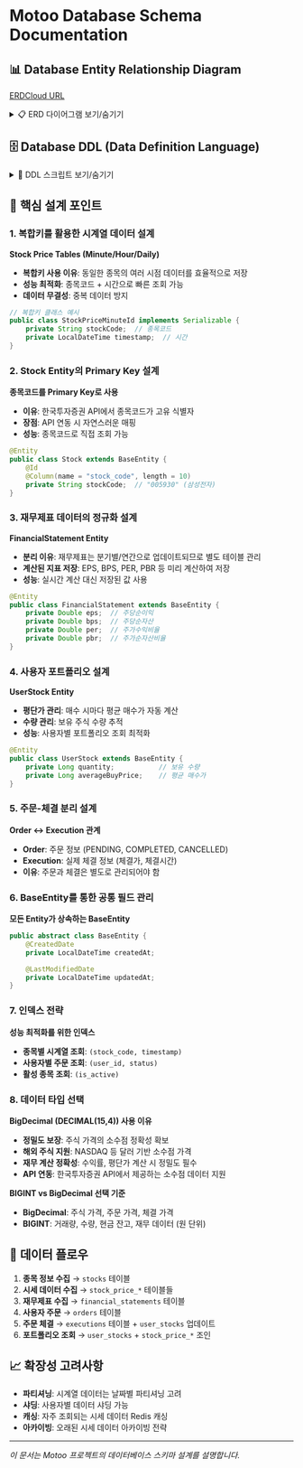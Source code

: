 # Motoo Database Schema Documentation

## 📊 Database Entity Relationship Diagram


[ERDCloud URL](https://github.com/mo2-motoo/backend/blob/main/docs/Motoo_ERD.pdf)

<details>
<summary>📋 ERD 다이어그램 보기/숨기기</summary>

```mermaid
erDiagram
    users {
        bigint id PK
        varchar username UK "NOT NULL, UNIQUE"
        varchar email UK "NOT NULL, UNIQUE"
        bigint seed_money "NOT NULL"
        bigint cash "NOT NULL"
        datetime join_at "NOT NULL"
        datetime created_at
        datetime updated_at
    }

    industries {
        bigint id PK
        varchar name "NOT NULL"
        datetime created_at
        datetime updated_at
    }

    stocks {
        varchar stock_code PK "길이10"
        varchar stock_name "NOT NULL"
        varchar outline
        varchar market_type "KOSPI/NASDAQ"
        boolean is_active "NOT NULL, DEFAULT true"
        integer ranking
        bigint industry_id FK
        datetime created_at
        datetime updated_at
    }

    stock_price_minute {
        varchar stock_code PK,FK "길이10"
        datetime timestamp PK
        decimal open_price "precision15scale4"
        decimal high_price "precision15scale4"
        decimal low_price "precision15scale4"
        decimal close_price "precision15scale4"
        bigint volume "NOT NULL"
        bigint amount
        datetime created_at
        datetime updated_at
    }

    stock_price_hour {
        varchar stock_code PK,FK "길이10"
        datetime timestamp PK
        decimal open_price "precision15scale4"
        decimal high_price "precision15scale4"
        decimal low_price "precision15scale4"
        decimal close_price "precision15scale4"
        bigint volume "NOT NULL"
        bigint amount
        datetime created_at
        datetime updated_at
    }

    stock_price_daily {
        varchar stock_code PK,FK "길이10"
        date date PK
        decimal open_price "precision15scale4"
        decimal high_price "precision15scale4"
        decimal low_price "precision15scale4"
        decimal close_price "precision15scale4"
        bigint volume "NOT NULL"
        bigint amount
        datetime created_at
        datetime updated_at
    }

    financial_statements {
        bigint id PK
        varchar stock_code FK "referencedColumnName=stock_code"
        date report_date "NOT NULL"
        varchar report_type "QUARTERLY/ANNUAL"
        bigint revenue "매출액"
        bigint operating_income "영업이익"
        bigint net_income "당기순이익"
        bigint total_assets "총자산"
        bigint total_equity "자기자본"
        bigint total_liabilities "총부채"
        bigint total_shares "총주식수"
        bigint outstanding_shares "상장주식수"
        double eps "주당순이익"
        double bps "주당순자산"
        double per "주가수익비율"
        double pbr "주가순자산비율"
        double roe "자기자본이익률"
        double debt_ratio "부채비율"
        datetime created_at
        datetime updated_at
    }

    orders {
        bigint id PK
        bigint user_id FK
        varchar stock_id FK "Stock Entity 참조"
        enum order_type "BUY/SELL"
        bigint quantity "NOT NULL"
        decimal price "precision15scale4, 지정가"
        datetime created_at "NOT NULL"
        enum status "PENDING/COMPLETED/CANCELLED"
        datetime updated_at
    }

    executions {
        bigint id PK
        bigint user_id FK
        varchar stock_id FK "Stock Entity 참조"
        enum order_type "BUY/SELL"
        bigint quantity "NOT NULL"
        decimal executed_price "precision15scale4"
        datetime executed_at "NOT NULL"
        datetime created_at
        datetime updated_at
    }

    user_stocks {
        bigint id PK
        bigint user_id FK
        varchar stock_id FK "Stock Entity 참조"
        bigint quantity "NOT NULL"
        bigint average_buy_price "평단가"
        datetime created_at
        datetime updated_at
    }

    tokens {
        bigint id PK
        varchar access_token "길이2000"
        datetime expiration
    }

    transaction_histories {
        bigint id PK
        bigint user_id FK
        bigint amount "NOT NULL"
        varchar description "거래 설명"
        datetime created_at
        datetime updated_at
    }

    %% Relationships
    users ||--o{ orders : "places"
    users ||--o{ executions : "has"
    users ||--o{ user_stocks : "owns"
    users ||--o{ transaction_histories : "has"

    industries ||--o{ stocks : "contains"

    stocks ||--o{ stock_price_minute : "has"
    stocks ||--o{ stock_price_hour : "has"
    stocks ||--o{ stock_price_daily : "has"
    stocks ||--o{ financial_statements : "has"
    stocks ||--o{ orders : "traded_in"
    stocks ||--o{ executions : "traded_in"
    stocks ||--o{ user_stocks : "held_by"

    orders ||--o{ executions : "results_in"
```

</details>

## 🗄️ Database DDL (Data Definition Language)

<details>
<summary>📝 DDL 스크립트 보기/숨기기</summary>

```sql
-- Users table
CREATE TABLE users (
    id BIGINT AUTO_INCREMENT PRIMARY KEY,
    username VARCHAR(30) NOT NULL UNIQUE,
    email VARCHAR(50) NOT NULL UNIQUE,
    seed_money BIGINT NOT NULL,
    cash BIGINT NOT NULL,
    join_at DATETIME NOT NULL,
    created_at DATETIME NOT NULL DEFAULT CURRENT_TIMESTAMP,
    updated_at DATETIME NOT NULL DEFAULT CURRENT_TIMESTAMP ON UPDATE CURRENT_TIMESTAMP
);

-- Industries table
CREATE TABLE industries (
    id BIGINT AUTO_INCREMENT PRIMARY KEY,
    name VARCHAR(50) NOT NULL,
    created_at DATETIME NOT NULL DEFAULT CURRENT_TIMESTAMP,
    updated_at DATETIME NOT NULL DEFAULT CURRENT_TIMESTAMP ON UPDATE CURRENT_TIMESTAMP
);

-- Stocks table
CREATE TABLE stocks (
    stock_code VARCHAR(10) PRIMARY KEY,
    stock_name VARCHAR(50) NOT NULL,
    outline VARCHAR(255),
    market_type VARCHAR(20),
    is_active BOOLEAN NOT NULL DEFAULT TRUE,
    ranking INT,
    industry_id BIGINT,
    created_at DATETIME NOT NULL DEFAULT CURRENT_TIMESTAMP,
    updated_at DATETIME NOT NULL DEFAULT CURRENT_TIMESTAMP ON UPDATE CURRENT_TIMESTAMP,
    FOREIGN KEY (industry_id) REFERENCES industries(id)
);

-- Stock Price Minute table (복합키)
CREATE TABLE stock_price_minute (
    stock_code VARCHAR(10) NOT NULL,
    timestamp DATETIME NOT NULL,
    open_price DECIMAL(15,4) NOT NULL,
    high_price DECIMAL(15,4) NOT NULL,
    low_price DECIMAL(15,4) NOT NULL,
    close_price DECIMAL(15,4) NOT NULL,
    volume BIGINT NOT NULL,
    amount BIGINT,
    created_at DATETIME NOT NULL DEFAULT CURRENT_TIMESTAMP,
    updated_at DATETIME NOT NULL DEFAULT CURRENT_TIMESTAMP ON UPDATE CURRENT_TIMESTAMP,
    PRIMARY KEY (stock_code, timestamp),
    FOREIGN KEY (stock_code) REFERENCES stocks(stock_code)
);

-- Stock Price Hour table (복합키)
CREATE TABLE stock_price_hour (
    stock_code VARCHAR(10) NOT NULL,
    timestamp DATETIME NOT NULL,
    open_price DECIMAL(15,4) NOT NULL,
    high_price DECIMAL(15,4) NOT NULL,
    low_price DECIMAL(15,4) NOT NULL,
    close_price DECIMAL(15,4) NOT NULL,
    volume BIGINT NOT NULL,
    amount BIGINT,
    created_at DATETIME NOT NULL DEFAULT CURRENT_TIMESTAMP,
    updated_at DATETIME NOT NULL DEFAULT CURRENT_TIMESTAMP ON UPDATE CURRENT_TIMESTAMP,
    PRIMARY KEY (stock_code, timestamp),
    FOREIGN KEY (stock_code) REFERENCES stocks(stock_code)
);

-- Stock Price Daily table (복합키)
CREATE TABLE stock_price_daily (
    stock_code VARCHAR(10) NOT NULL,
    date DATE NOT NULL,
    open_price DECIMAL(15,4) NOT NULL,
    high_price DECIMAL(15,4) NOT NULL,
    low_price DECIMAL(15,4) NOT NULL,
    close_price DECIMAL(15,4) NOT NULL,
    volume BIGINT NOT NULL,
    amount BIGINT,
    created_at DATETIME NOT NULL DEFAULT CURRENT_TIMESTAMP,
    updated_at DATETIME NOT NULL DEFAULT CURRENT_TIMESTAMP ON UPDATE CURRENT_TIMESTAMP,
    PRIMARY KEY (stock_code, date),
    FOREIGN KEY (stock_code) REFERENCES stocks(stock_code)
);

-- Financial Statements table
CREATE TABLE financial_statements (
    id BIGINT AUTO_INCREMENT PRIMARY KEY,
    stock_code VARCHAR(10) NOT NULL,
    report_date DATE NOT NULL,
    report_type VARCHAR(10) NOT NULL,
    revenue BIGINT,
    operating_income BIGINT,
    net_income BIGINT,
    total_assets BIGINT,
    total_equity BIGINT,
    total_liabilities BIGINT,
    total_shares BIGINT,
    outstanding_shares BIGINT,
    eps DOUBLE,
    bps DOUBLE,
    per DOUBLE,
    pbr DOUBLE,
    roe DOUBLE,
    debt_ratio DOUBLE,
    created_at DATETIME NOT NULL DEFAULT CURRENT_TIMESTAMP,
    updated_at DATETIME NOT NULL DEFAULT CURRENT_TIMESTAMP ON UPDATE CURRENT_TIMESTAMP,
    FOREIGN KEY (stock_code) REFERENCES stocks(stock_code)
);

-- Orders table
CREATE TABLE orders (
    id BIGINT AUTO_INCREMENT PRIMARY KEY,
    user_id BIGINT NOT NULL,
    stock_id VARCHAR(10) NOT NULL,
    order_type ENUM('BUY', 'SELL') NOT NULL,
    quantity BIGINT NOT NULL,
    price DECIMAL(15,4) NOT NULL,
    created_at DATETIME NOT NULL,
    status ENUM('PENDING', 'COMPLETED', 'CANCELLED') NOT NULL,
    updated_at DATETIME NOT NULL DEFAULT CURRENT_TIMESTAMP ON UPDATE CURRENT_TIMESTAMP,
    FOREIGN KEY (user_id) REFERENCES users(id),
    FOREIGN KEY (stock_id) REFERENCES stocks(stock_code)
);

-- Executions table
CREATE TABLE executions (
    id BIGINT AUTO_INCREMENT PRIMARY KEY,
    user_id BIGINT NOT NULL,
    stock_id VARCHAR(10) NOT NULL,
    order_type ENUM('BUY', 'SELL') NOT NULL,
    quantity BIGINT NOT NULL,
    executed_price DECIMAL(15,4) NOT NULL,
    executed_at DATETIME NOT NULL,
    created_at DATETIME NOT NULL DEFAULT CURRENT_TIMESTAMP,
    updated_at DATETIME NOT NULL DEFAULT CURRENT_TIMESTAMP ON UPDATE CURRENT_TIMESTAMP,
    FOREIGN KEY (user_id) REFERENCES users(id),
    FOREIGN KEY (stock_id) REFERENCES stocks(stock_code)
);

-- User Stocks table
CREATE TABLE user_stocks (
    id BIGINT AUTO_INCREMENT PRIMARY KEY,
    user_id BIGINT NOT NULL,
    stock_id VARCHAR(10) NOT NULL,
    quantity BIGINT NOT NULL,
    average_buy_price BIGINT NOT NULL,
    created_at DATETIME NOT NULL DEFAULT CURRENT_TIMESTAMP,
    updated_at DATETIME NOT NULL DEFAULT CURRENT_TIMESTAMP ON UPDATE CURRENT_TIMESTAMP,
    FOREIGN KEY (user_id) REFERENCES users(id),
    FOREIGN KEY (stock_id) REFERENCES stocks(stock_code)
);

-- Tokens table
CREATE TABLE token (
    id BIGINT AUTO_INCREMENT PRIMARY KEY,
    access_token VARCHAR(2000),
    expiration DATETIME
);

-- Transaction History table
CREATE TABLE transaction_history (
    id BIGINT AUTO_INCREMENT PRIMARY KEY,
    user_id BIGINT NOT NULL,
    amount BIGINT NOT NULL,
    description VARCHAR(100) NOT NULL,
    created_at DATETIME NOT NULL DEFAULT CURRENT_TIMESTAMP,
    updated_at DATETIME NOT NULL DEFAULT CURRENT_TIMESTAMP ON UPDATE CURRENT_TIMESTAMP,
    FOREIGN KEY (user_id) REFERENCES users(id)
);

-- Indexes for performance
CREATE INDEX idx_stocks_market_type ON stocks(market_type);
CREATE INDEX idx_stocks_is_active ON stocks(is_active);
CREATE INDEX idx_stock_price_minute_stock_timestamp ON stock_price_minute(stock_code, timestamp);
CREATE INDEX idx_stock_price_hour_stock_timestamp ON stock_price_hour(stock_code, timestamp);
CREATE INDEX idx_stock_price_daily_stock_date ON stock_price_daily(stock_code, date);
CREATE INDEX idx_financial_statements_stock_date ON financial_statements(stock_code, report_date);
CREATE INDEX idx_orders_user_status ON orders(user_id, status);
CREATE INDEX idx_executions_user ON executions(user_id);
CREATE INDEX idx_user_stocks_user ON user_stocks(user_id);
```

</details>

## 🎯 핵심 설계 포인트

### 1. **복합키를 활용한 시계열 데이터 설계**

**Stock Price Tables (Minute/Hour/Daily)**

- **복합키 사용 이유**: 동일한 종목의 여러 시점 데이터를 효율적으로 저장
- **성능 최적화**: 종목코드 + 시간으로 빠른 조회 가능
- **데이터 무결성**: 중복 데이터 방지

```java
// 복합키 클래스 예시
public class StockPriceMinuteId implements Serializable {
    private String stockCode;  // 종목코드
    private LocalDateTime timestamp;  // 시간
}
```

### 2. **Stock Entity의 Primary Key 설계**

**종목코드를 Primary Key로 사용**

- **이유**: 한국투자증권 API에서 종목코드가 고유 식별자
- **장점**: API 연동 시 자연스러운 매핑
- **성능**: 종목코드로 직접 조회 가능

```java
@Entity
public class Stock extends BaseEntity {
    @Id
    @Column(name = "stock_code", length = 10)
    private String stockCode;  // "005930" (삼성전자)
}
```

### 3. **재무제표 데이터의 정규화 설계**

**FinancialStatement Entity**

- **분리 이유**: 재무제표는 분기별/연간으로 업데이트되므로 별도 테이블 관리
- **계산된 지표 저장**: EPS, BPS, PER, PBR 등 미리 계산하여 저장
- **성능**: 실시간 계산 대신 저장된 값 사용

```java
@Entity
public class FinancialStatement extends BaseEntity {
    private Double eps;  // 주당순이익
    private Double bps;  // 주당순자산
    private Double per;  // 주가수익비율
    private Double pbr;  // 주가순자산비율
}
```

### 4. **사용자 포트폴리오 설계**

**UserStock Entity**

- **평단가 관리**: 매수 시마다 평균 매수가 자동 계산
- **수량 관리**: 보유 주식 수량 추적
- **성능**: 사용자별 포트폴리오 조회 최적화

```java
@Entity
public class UserStock extends BaseEntity {
    private Long quantity;           // 보유 수량
    private Long averageBuyPrice;    // 평균 매수가
}
```

### 5. **주문-체결 분리 설계**

**Order ↔ Execution 관계**

- **Order**: 주문 정보 (PENDING, COMPLETED, CANCELLED)
- **Execution**: 실제 체결 정보 (체결가, 체결시간)
- **이유**: 주문과 체결은 별도로 관리되어야 함

### 6. **BaseEntity를 통한 공통 필드 관리**

**모든 Entity가 상속하는 BaseEntity**

```java
public abstract class BaseEntity {
    @CreatedDate
    private LocalDateTime createdAt;

    @LastModifiedDate
    private LocalDateTime updatedAt;
}
```

### 7. **인덱스 전략**

**성능 최적화를 위한 인덱스**

- **종목별 시계열 조회**: `(stock_code, timestamp)`
- **사용자별 주문 조회**: `(user_id, status)`
- **활성 종목 조회**: `(is_active)`

### 8. **데이터 타입 선택**

**BigDecimal (DECIMAL(15,4)) 사용 이유**

- **정밀도 보장**: 주식 가격의 소수점 정확성 확보
- **해외 주식 지원**: NASDAQ 등 달러 기반 소수점 가격
- **재무 계산 정확성**: 수익률, 평단가 계산 시 정밀도 필수
- **API 연동**: 한국투자증권 API에서 제공하는 소수점 데이터 지원

**BIGINT vs BigDecimal 선택 기준**

- **BigDecimal**: 주식 가격, 주문 가격, 체결 가격
- **BIGINT**: 거래량, 수량, 현금 잔고, 재무 데이터 (원 단위)

## 🔄 데이터 플로우

1. **종목 정보 수집** → `stocks` 테이블
2. **시세 데이터 수집** → `stock_price_*` 테이블들
3. **재무제표 수집** → `financial_statements` 테이블
4. **사용자 주문** → `orders` 테이블
5. **주문 체결** → `executions` 테이블 + `user_stocks` 업데이트
6. **포트폴리오 조회** → `user_stocks` + `stock_price_*` 조인

## 📈 확장성 고려사항

- **파티셔닝**: 시계열 데이터는 날짜별 파티셔닝 고려
- **샤딩**: 사용자별 데이터 샤딩 가능
- **캐싱**: 자주 조회되는 시세 데이터 Redis 캐싱
- **아카이빙**: 오래된 시세 데이터 아카이빙 전략

---

_이 문서는 Motoo 프로젝트의 데이터베이스 스키마 설계를 설명합니다._
